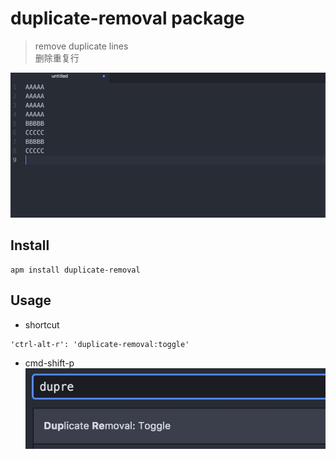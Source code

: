 # duplicate-removal package
> remove duplicate lines  
> 删除重复行

![duplicate-removal.gif](./res/duplicate-removal.gif)

## Install
```
apm install duplicate-removal
```

## Usage
- shortcut  
```
'ctrl-alt-r': 'duplicate-removal:toggle'
```
- cmd-shift-p  
![duplicate-removal.png](./res/duplicate-removal.png)
